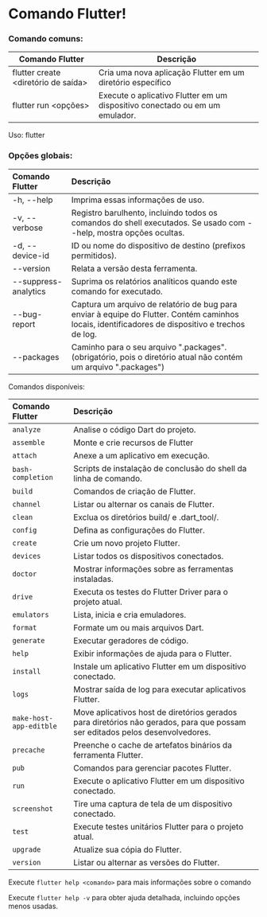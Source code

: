 # Comando Flutter!

### Comando comuns:
|           Comando Flutter          |                                  Descrição                                  |
|----------------------------------|---------------------------------------------------------------------------|
| flutter create <diretório de saída> | Cria uma nova aplicação Flutter em um diretório específico                  |
| flutter run <opções>               | Execute o aplicativo Flutter em um dispositivo conectado ou em um emulador. |

Uso: flutter <comando> <argumentos>

### Opções globais:

| Comando Flutter      |                                                                     Descrição                                                                    |
|:----------------------|:----------------------------------------------------------------------------------------------------------------------------------------------|
| -h, --help           | Imprima essas informações de uso.                                                                                                                |
| -v, --verbose        | Registro barulhento, incluindo todos os comandos do shell executados. Se usado com --help, mostra opções ocultas.                                |
| -d, --device-id      | ID ou nome do dispositivo de destino (prefixos permitidos).                                                                                      |
| --version            | Relata a versão desta ferramenta.                                                                                                                |
| --suppress-analytics | Suprima os relatórios analíticos quando este comando for executado.                                                                              |
| --bug-report         | Captura um arquivo de relatório de bug para enviar à equipe do Flutter. Contém caminhos locais, identificadores de dispositivo e trechos de log. |
| --packages           | Caminho para o seu arquivo ".packages".  (obrigatório, pois o diretório atual não contém um arquivo ".packages")                                 |

Comandos disponíveis:

| Comando Flutter         |                                                           Descrição                                                          |
|:-------------------------|:----------------------------------------------------------------------------------------------------------------------------|
| `analyze`               | Analise o código Dart do projeto.                                                                                            |
| `assemble`              | Monte e crie recursos de Flutter                                                                                             |
| `attach`                | Anexe a um aplicativo em execução.                                                                                           |
| `bash-completion`       | Scripts de instalação de conclusão do shell da linha de comando.                                                             |
| `build`                 | Comandos de criação de Flutter.                                                                                              |
| `channel`               | Listar ou alternar os canais de Flutter.                                                                                     |
| `clean`                 | Exclua os diretórios build/ e .dart_tool/.                                                                                   |
| `config`                | Defina as configurações do Flutter.                                                                                          |
| `create`                | Crie um novo projeto Flutter.                                                                                                |
| `devices`               | Listar todos os dispositivos conectados.                                                                                     |
| `doctor`                | Mostrar informações sobre as ferramentas instaladas.                                                                         |
| `drive`                 | Executa os testes do Flutter Driver para o projeto atual.                                                                    |
| `emulators`             | Lista, inicia e cria emuladores.                                                                                             |
| `format`                | Formate um ou mais arquivos Dart.                                                                                            |
| `generate`              | Executar geradores de código.                                                                                                |
| `help`                  | Exibir informações de ajuda para o Flutter.                                                                                  |
| `install`               | Instale um aplicativo Flutter em um dispositivo conectado.                                                                   |
| `logs`                  | Mostrar saída de log para executar aplicativos Flutter.                                                                      |
| `make-host-app-editble` | Move aplicativos host de diretórios gerados para diretórios não gerados, para que possam ser editados pelos desenvolvedores. |
| `precache`              | Preenche o cache de artefatos binários da ferramenta Flutter.                                                                |
| `pub`                   | Comandos para gerenciar pacotes Flutter.                                                                                     |
| `run`                   | Execute o aplicativo Flutter em um dispositivo conectado.                                                                    |
| `screenshot`            | Tire uma captura de tela de um dispositivo conectado.                                                                        |
| `test`                  | Execute testes unitários Flutter para o projeto atual.                                                                       |
| `upgrade`               | Atualize sua cópia do Flutter.                                                                                               |
| `version`               | Listar ou alternar as versões do Flutter.                                                                                    |

Execute `flutter help <comando>` para mais informações sobre o comando

Execute `flutter help -v` para obter ajuda detalhada, incluindo opções menos usadas.

